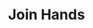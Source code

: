 ---
pid: LLE44
title: Join Hands
location_transcription: 45th&Market St.
zipcode: '19063'
outside_phl: 'Media PA '
neighborhood: 
age: '41'
age_range: 40-49
instagram: 
image_file_name: LLE_44.jpg
proposal_transcription: A //love train// statue or mural at the location of American
  Bandstand as an homage to Philly Soul/ The Sound of Philadelphia (& the O'Jays!)
topic: Music,Philadelphia,Pop Culture
topic_summary: 0, 0, 0
type: 2D,Mural,Sculpture Statue
keywords_other: 
credit: Nora McMahon
image_labels: 
twitter: 
facebook: 
permalink: "/monuments/lle44/"
layout: item-page
---
